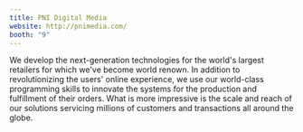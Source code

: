 ```yaml
---
title: PNI Digital Media
website: http://pnimedia.com/
booth: "9"
---
```


We develop the next-generation technologies for the world's largest retailers for which we've become world renown. In addition to revolutionizing the users' online experience, we use our world-class programming skills to innovate the systems for the production and fulfillment of their orders. What is more impressive is the scale and reach of our solutions servicing millions of customers and transactions all around the globe.
